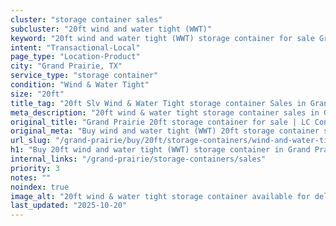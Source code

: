 ```yaml
---
cluster: "storage container sales"
subcluster: "20ft wind and water tight (WWT)"
keyword: "20ft wind and water tight (WWT) storage container for sale Grand Prairie, TX"
intent: "Transactional-Local"
page_type: "Location-Product"
city: "Grand Prairie, TX"
service_type: "storage container"
condition: "Wind & Water Tight"
size: "20ft"
title_tag: "20ft Slv Wind & Water Tight storage container Sales in Grand Prairie | LC Container"
meta_description: "20ft wind & water tight storage container sales in Grand Prairie. Fast delivery, competitive pricing. Serving storage containers area. Quote ID: 470. Call (214) 524-4168 for your free quote today."
original_title: "Grand Prairie 20ft storage container for sale | LC Container"
original_meta: "Buy wind and water tight (WWT) 20ft storage container sale with local delivery in Grand Prairie, TX. LC Container — local Since 2003. Request a fast quote today."
url_slug: "/grand-prairie/buy/20ft/storage-containers/wind-and-water-tight-wwt"
h1: "Buy 20ft wind and water tight (WWT) storage container in Grand Prairie"
internal_links: "/grand-prairie/storage-containers/sales"
priority: 3
notes: ""
noindex: true
image_alt: "20ft wind & water tight storage container available for delivery in Grand Prairie"
last_updated: "2025-10-20"
---
```


<!-- TODO: Add unique city/inventory copy, images, and internal links here. -->
